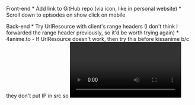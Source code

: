 Front-end
    * Add link to GitHub repo (via icon, like in personal website)
    * Scroll down to episodes on show click on mobile

Back-end
    * Try UrlResource with client's range headers (I don't think I forwarded the range header previously, so it'd be worth trying again)
    * 4anime.to
        - If UrlResource doesn't work, then try this before kissanime b/c they don't put IP in src so <video> could have their video plugged right in
    * Add bypass logic for Cloudflare's "One more step" captcha page
    * Duplicate refactors done in other branch on master
    * Decide on best buffer size (1080p is about 16.5 MB/min, 720p is about 9 MB/min) if UrlResource doesn't work
    * Way to download videos
